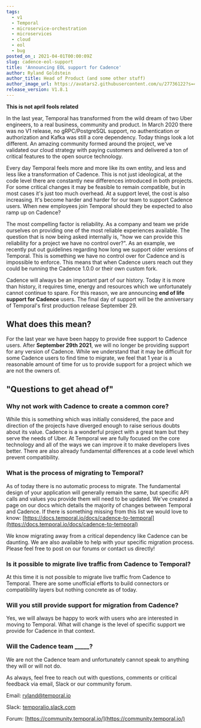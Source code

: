 ```yaml
---
tags:
  - v1
  - Temporal
  - microservice-orchestration
  - microservices
  - cloud
  - eol
  - bug
posted_on_: 2021-04-01T00:00:09Z
slug: cadence-eol-support
title: 'Announcing EOL support for Cadence'
author: Ryland Goldstein
author_title: Head of Product (and some other stuff)
author_image_url: https://avatars2.githubusercontent.com/u/27736122?s=460&u=7b6a3e58ec7ed7157f23f51e91a2f4cd2028d606&v=4
release_version: V1.8.1
---
```


<!--truncate-->

**This is not april fools related**

In the last year, Temporal has transformed from the wild dream of two Uber engineers, to a real business, community and product. In March 2020 there was no V1 release, no gRPC/PostgreSQL support, no authentication or authorization and Kafka was still a core dependency. Today things look a lot different. An amazing community formed around the project, we've validated our cloud strategy with paying customers and delivered a ton of critical features to the open source technology.

Every day Temporal feels more and more like its own entity, and less and less like a transformation of Cadence. This is not just ideological, at the code level there are constantly new differences introduced in both projects. For some critical changes it may be feasible to remain compatible, but in most cases it's just too much overhead. At a support level, the cost is also increasing. It's become harder and harder for our team to support Cadence users. When new employees join Temporal should they be expected to also ramp up on Cadence?

The most compelling factor is reliability. As a company and team we pride ourselves on providing one of the most reliable experiences available. The question that is now being asked internally is, "how we can provide this reliability for a project we have no control over?". As an example, we recently put out guidelines regarding how long we support older versions of Temporal. This is something we have no control over for Cadence and is impossible to enforce. This means that when Cadence users reach out they could be running the Cadence 1.0.0 or their own custom fork.

Cadence will always be an important part of our history. Today it is more than history, it requires time, energy and resources which we unfortunately cannot continue to spare. For this reason, we are announcing **end of life support for Cadence** users. The final day of support will be the anniversary of Temporal's first production release September 29.

## What does this mean?

For the last year we have been happy to provide free support to Cadence users. After **September 29th 2021**, we will no longer be providing support for any version of Cadence. While we understand that it may be difficult for some Cadence users to find time to migrate, we feel that 1 year is a reasonable amount of time for us to provide support for a project which we are not the owners of.

## "Questions to get ahead of"

### Why not work with Cadence to create a common core?

While this is something which was initially considered, the pace and direction of the projects have diverged enough to raise serious doubts about its value. Cadence is a wonderful project with a great team but they serve the needs of Uber. At Temporal we are fully focused on the core technology and all of the ways we can improve it to make developers lives better. There are also already fundamental differences at a code level which prevent compatibility.

### What is the process of migrating to Temporal?

As of today there is no automatic process to migrate. The fundamental design of your application will generally remain the same, but specific API calls and values you provide them will need to be updated. We've created a page on our docs which details the majority of changes between Temporal and Cadence. If there is something missing from this list we would love to know: [https://docs.temporal.io/docs/cadence-to-temporal](https://docs.temporal.io/docs/cadence-to-temporal)

We know migrating away from a critical dependency like Cadence can be daunting. We are also available to help with your specific migration process. Please feel free to post on our forums or contact us directly!

### Is it possible to migrate live traffic from Cadence to Temporal?

At this time it is not possible to migrate live traffic from Cadence to Temporal. There are some unofficial efforts to build connectors or compatibility layers but nothing concrete as of today.

### Will you still provide support for migration from Cadence?

Yes, we will always be happy to work with users who are interested in moving to Temporal. What will change is the level of specific support we provide for Cadence in that context.

### Will the Cadence team _____?

We are not the Cadence team and unfortunately cannot speak to anything they will or will not do.

As always, feel free to reach out with questions, comments or critical feedback via email, Slack or our community forum.

Email: [ryland@temporal.io](mailto:ryland@temporal.io)

Slack: [temporalio.slack.com](http://temporalio.slack.com/)

Forum: [https://community.temporal.io/](https://community.temporal.io/)
